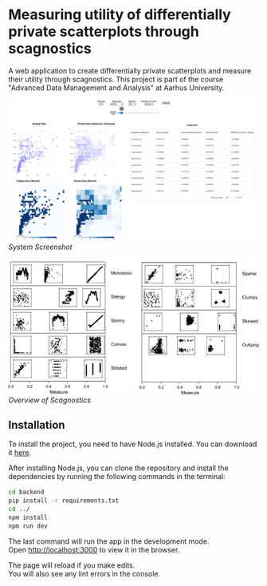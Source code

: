 # Measuring utility of differentially private scatterplots through scagnostics
A web application to create differentially private scatterplots and measure their utility through scagnostics. This project is part of the course "Advanced Data Management and Analysis" at Aarhus University. 

![Screenshot](system_screenshot.png)
*System Screenshot*

![Scagnostics](scagnostics.png)
*Overview of Scagnostics*

## Installation
To install the project, you need to have Node.js installed. You can download it [here](https://nodejs.org/en/download/).

After installing Node.js, you can clone the repository and install the dependencies by running the following commands in the terminal:

```bash
cd backend
pip install -r requirements.txt
cd ../
npm install
npm run dev

```

The last command will run the app in the development mode.\
Open [http://localhost:3000](http://localhost:3000) to view it in the browser.

The page will reload if you make edits.\
You will also see any lint errors in the console.
